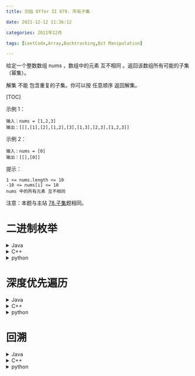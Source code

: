 ```yaml
---
title: 剑指 Offer II 079. 所有子集

date: 2021-12-12 11:36:12  

categories: 2021年12月

tags: [LeetCode,Array,Backtracking,Bit Manipulation]

---
```


 

给定一个整数数组 nums ，数组中的元素 互不相同 。返回该数组所有可能的子集（幂集）。

解集 不能 包含重复的子集。你可以按 任意顺序 返回解集。

<!-- more -->

[TOC]


示例 1：

    输入：nums = [1,2,3]
    输出：[[],[1],[2],[1,2],[3],[1,3],[2,3],[1,2,3]]
示例 2：

    输入：nums = [0]
    输出：[[],[0]]


提示：

    1 <= nums.length <= 10
    -10 <= nums[i] <= 10
    nums 中的所有元素 互不相同


注意：本题与主站 [78.子集](https://leetcode-cn.com/problems/subsets/)题相同。

# 二进制枚举

<details>
    <summary>Java</summary>

```
class Solution {
    public List<List<Integer>> subsets(int[] nums) 
    {
        int n = nums.length;
        List<List<Integer>> res = new ArrayList<>();

        for (int state = 0; state < (1 << n); state ++)
        {
            List<Integer> cur = new ArrayList<>();
            for (int i = 0; i < n; i ++)
            {
                if (((state >> i) & 1) == 1)
                {
                    cur.add(nums[i]);
                }
            }
            res.add(cur);
        }

        return res;
    }
}

```
</details>
<details>
    <summary>C++</summary>

```
class Solution 
{
public:
    vector<vector<int>> subsets(vector<int>& nums) 
    {
        int n = nums.size();
        vector<vector<int>> res;
        for (int state = 0; state < (1 << n); state ++)
        {
            vector<int> cur;
            for (int i = 0; i < n; i ++)
            {
                if ((state >> i) & 1)
                {
                    cur.push_back(nums[i]);
                }
            }
            res.push_back(cur);
        }

        return res;
    }
};

```
</details>
<details>
    <summary>python</summary>

```
class Solution:
    def subsets(self, nums: List[int]) -> List[List[int]]:
        n = len(nums)
        res = []
        for state in range(0, 1 << n):
            cur = []
            for i in range(n):
                if (state >> i) & 1:
                    cur.append(nums[i])
            res.append(cur)
        return res

```
</details>


# 深度优先遍历

<details>
    <summary>Java</summary>

```
class Solution 
{
    int [] nums;
    int n;
    List<List<Integer>> res = new ArrayList<>();

    public List<List<Integer>> subsets(int[] nums) 
    {
        this.nums = nums;
        n = nums.length;
        List<Integer> tmp = new ArrayList<>();
        dfs(0, tmp);
        return res;
    }

    public void dfs(int idx, List<Integer> path)
    {
        if (idx == n)
        {
            res.add(path);
            return ;
        }
        List<Integer> path1 = new ArrayList<>();     path1.addAll(path);
        dfs(idx + 1, path1);
        path.add(nums[idx]);
        List<Integer> path2 = new ArrayList<>();     path2.addAll(path);
        dfs(idx + 1, path2);
    }
}


```
</details>
<details>
    <summary>C++</summary>

```
class Solution 
{
public:
    vector<int> nums;
    int n;
    vector<vector<int>> res;

    vector<vector<int>> subsets(vector<int>& nums) 
    {
        this->nums = nums;
        n = nums.size();
        dfs(0, vector<int>{});
        return res;
    }

    void dfs(int idx, vector<int> path)
    {
        if (idx == n)
        {
            res.push_back(path);
            return ;
        }
        dfs(idx + 1, path);
        path.push_back(nums[idx]);
        dfs(idx + 1, path);
    }
};

```
</details>
<details>
    <summary>python</summary>

```
class Solution:
    def subsets(self, nums: List[int]) -> List[List[int]]:
        n = len(nums)
        res = []

        def dfs(idx: int, path: List[int]) -> None:
            nonlocal res
            if idx == n:
                res.append(path)
                return 
            dfs(idx + 1, path + [nums[idx]])
            dfs(idx + 1, path)

        dfs(0, [])
        return res

```
</details>


# 回溯

<details>
    <summary>Java</summary>

```


class Solution 
{
    int [] nums;
    int n;
    List<Integer> path = new ArrayList<>();
    List<List<Integer>> res = new ArrayList<>();

    public List<List<Integer>> subsets(int[] nums) 
    {
        this.nums = nums;
        this.n = nums.length;
        backtrace(0);
        return res;
    }

    public void backtrace(int idx)
    {
        if (idx == n)
        {
            res.add(new ArrayList<>(path));
            return ;
        }

        backtrace(idx + 1);

        path.add(nums[idx]);
        backtrace(idx + 1);
        path.remove(path.size() - 1);
    }
}

```
</details>
<details>
    <summary>C++</summary>

```

class Solution 
{
public:
    vector<int> nums;
    int n;
    vector<int> path;
    vector<vector<int>> res;

    vector<vector<int>> subsets(vector<int>& nums) 
    {
        this->nums = nums;
        this->n = nums.size();
        backtrace(0);
        return res;
    }

    void backtrace(int idx)
    {
        if (idx == n)
        {
            res.push_back(path);
            return ;
        }

        backtrace(idx + 1);

        path.push_back(nums[idx]);
        backtrace(idx + 1);
        path.pop_back();
    }
};

```
</details>
<details>
    <summary>python</summary>

```
class Solution:
    def subsets(self, nums: List[int]) -> List[List[int]]:
        n = len(nums)
        res = []

        path = []
        def backtrace(idx: int) -> None:
            nonlocal res
            nonlocal path
            if idx == n:
                res.append(path[:])
                return 
                
            backtrace(idx + 1)

            path.append(nums[idx])
            backtrace(idx + 1)
            path.pop()

        backtrace(0)
        return res

```
</details>
